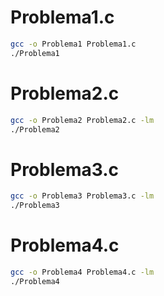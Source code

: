 # Problema1.c

```bash
gcc -o Problema1 Problema1.c
./Problema1
```

# Problema2.c

```bash
gcc -o Problema2 Problema2.c -lm
./Problema2
```

# Problema3.c

```bash
gcc -o Problema3 Problema3.c -lm
./Problema3
```

# Problema4.c

```bash
gcc -o Problema4 Problema4.c -lm
./Problema4
```
